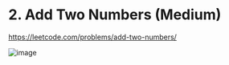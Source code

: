 # 2. Add Two Numbers (Medium)

https://leetcode.com/problems/add-two-numbers/

![image](https://user-images.githubusercontent.com/11509384/151698790-269e3993-7cfe-4265-8c3f-e311052180f5.png)
